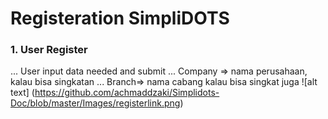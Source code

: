 # Registeration SimpliDOTS

### 1. User Register
... User input data needed and submit
... Company => nama perusahaan, kalau bisa singkatan
... Branch=> nama cabang kalau bisa singkat juga
![alt text] (https://github.com/achmaddzaki/Simplidots-Doc/blob/master/Images/registerlink.png)
